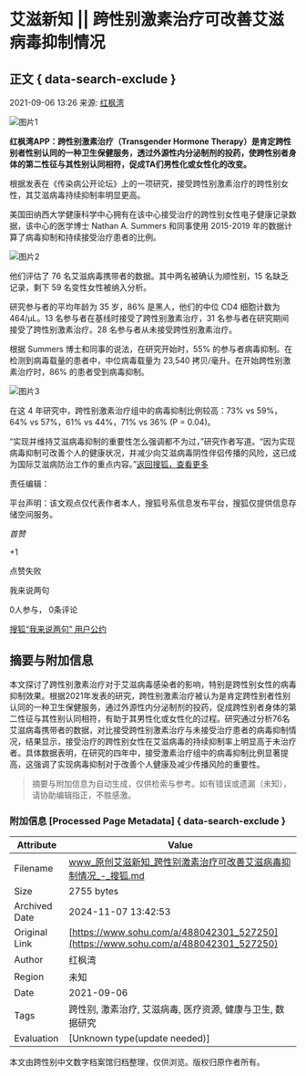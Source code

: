 # 艾滋新知 || 跨性别激素治疗可改善艾滋病毒抑制情况

## 正文 { data-search-exclude }


2021-09-06 13:26 来源: [红枫湾](https://www.sohu.com/a/488042301_527250?spm=smpc.content-abroad.content.1.1730986785250BoW6c34)

![图片1](https://p5.itc.cn/q_70/images01/20210906/3e7dbb4fda8f4cac91a3ba89caff2a4c.png)

**红枫湾APP：跨性别激素治疗（Transgender Hormone Therapy）是肯定跨性别者性别认同的一种卫生保健服务，透过外源性内分泌制剂的投药，使跨性别者身体的第二性征与其性别认同相符，促成TA们男性化或女性化的改变。**

根据发表在《传染病公开论坛》上的一项研究，接受跨性别激素治疗的跨性别女性，其艾滋病毒持续抑制率明显更高。

美国田纳西大学健康科学中心拥有在该中心接受治疗的跨性别女性电子健康记录数据，该中心的医学博士 Nathan A. Summers 和同事使用 2015-2019 年的数据计算了病毒抑制和持续接受治疗患者的比例。

![图片2](https://p7.itc.cn/q_70/images01/20210906/977a986038bf4df68b3b65dc3342cc1b.png)

他们评估了 76 名艾滋病毒携带者的数据。其中两名被确认为顺性别，15 名缺乏记录，剩下 59 名变性女性被纳入分析。

研究参与者的平均年龄为 35 岁，86% 是黑人，他们的中位 CD4 细胞计数为 464/µL。13 名参与者在基线时接受了跨性别激素治疗，31 名参与者在研究期间接受了跨性别激素治疗。28 名参与者从未接受跨性别激素治疗。

根据 Summers 博士和同事的说法，在研究开始时，55% 的参与者病毒抑制。在检测到病毒载量的患者中，中位病毒载量为 23,540 拷贝/毫升。在开始跨性别激素治疗时，86% 的患者受到病毒抑制。

![图片3](https://p0.itc.cn/q_70/images01/20210906/dada4761cbea4928bed859edbc5dd456.png)

在这 4 年研究中，跨性别激素治疗组中的病毒抑制比例较高：73% vs 59%，64% vs 57%，61% vs 44%，71% vs 36% (P = 0.04)。

“实现并维持艾滋病毒抑制的重要性怎么强调都不为过，”研究作者写道。“因为实现病毒抑制可改善个人的健康状况，并减少向艾滋病毒阴性伴侣传播的风险，这已成为国际艾滋病防治工作的重点内容。”[返回搜狐，查看更多](https://www.sohu.com/?strategyid=00001&spm=smpc.content-abroad.content.2.1730986785250BoW6c34 "点击进入搜狐首页")

责任编辑：

平台声明：该文观点仅代表作者本人，搜狐号系信息发布平台，搜狐仅提供信息存储空间服务。

_首赞_

+1

点赞失败

我来说两句

0人参与， 0条评论

[搜狐“我来说两句” 用户公约](http://zt.pinglun.sohu.com/s2014/sljyhgy/index.shtml)

## 摘要与附加信息

<!-- tcd_abstract -->
本文探讨了跨性别激素治疗对于艾滋病毒感染者的影响，特别是跨性别女性的病毒抑制效果。根据2021年发表的研究，跨性别激素治疗被认为是肯定跨性别者性别认同的一种卫生保健服务，通过外源性内分泌制剂的投药，促成跨性别者身体的第二性征与其性别认同相符，有助于其男性化或女性化的过程。研究通过分析76名艾滋病毒携带者的数据，对比接受跨性别激素治疗与未接受治疗患者的病毒抑制情况，结果显示，接受治疗的跨性别女性在艾滋病毒的持续抑制率上明显高于未治疗者。具体数据表明，在研究的四年中，接受激素治疗组中的病毒抑制比例显著提高，这强调了实现病毒抑制对于改善个人健康及减少传播风险的重要性。
<!-- tcd_abstract_end -->

> 摘要与附加信息为自动生成，仅供检索与参考。如有错误或遗漏（未知），请协助编辑指正，不胜感激。

### 附加信息 [Processed Page Metadata] { data-search-exclude }

| Attribute       | Value                                  |
|-----------------|----------------------------------------|
| Filename        | www_原创艾滋新知_跨性别激素治疗可改善艾滋病毒抑制情况_-_搜狐.md                             |
| Size            | 2755 bytes                           |
| Archived Date   | 2024-11-07 13:42:53                             |
| Original Link   | [https://www.sohu.com/a/488042301_527250](https://www.sohu.com/a/488042301_527250)                       |
| Author          | 红枫湾                               |
| Region          | 未知                               |
| Date            | 2021-09-06                                 |
| Tags            | 跨性别, 激素治疗, 艾滋病毒, 医疗资源, 健康与卫生, 数据研究                                 |
| Evaluation            | [Unknown type(update needed)]                                 |
<!-- tcd_table_end -->

本文由跨性别中文数字档案馆归档整理，仅供浏览。版权归原作者所有。
